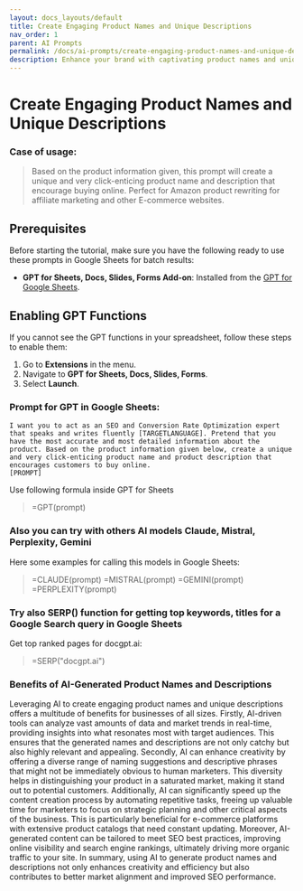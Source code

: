 ```yaml
---
layout: docs_layouts/default
title: Create Engaging Product Names and Unique Descriptions
nav_order: 1
parent: AI Prompts
permalink: /docs/ai-prompts/create-engaging-product-names-and-unique-descriptions
description: Enhance your brand with captivating product names and unique descriptions that resonate with your audience. Create memorable, SEO-friendly titles and compelling content that drive engagement and boost sales. Discover the power of strategic wording and stand out in the market!
---
```


# Create Engaging Product Names and Unique Descriptions

### Case of usage:
> Based on the product information given, this prompt will create a unique and very click-enticing product name and description that encourage buying online. Perfect for Amazon product rewriting for affiliate marketing and other E-commerce websites.

## Prerequisites

Before starting the tutorial, make sure you have the following ready to use these prompts in Google Sheets for batch results:

- **GPT for Sheets, Docs, Slides, Forms Add-on**: Installed from the [GPT for Google Sheets](https://workspace.google.com/u/0/marketplace/app/gpt_for_sheets_docs_forms_slides/466607203252).

## Enabling GPT Functions

If you cannot see the GPT functions in your spreadsheet, follow these steps to enable them:

1. Go to **Extensions** in the menu.
2. Navigate to **GPT for Sheets, Docs, Slides, Forms**.
3. Select **Launch**.


### Prompt for GPT in Google Sheets:
```shell
I want you to act as an SEO and Conversion Rate Optimization expert that speaks and writes fluently [TARGETLANGUAGE]. Pretend that you have the most accurate and most detailed information about the product. Based on the product information given below, create a unique and very click-enticing product name and product description that encourages customers to buy online.
[PROMPT]
```

Use following formula inside GPT for Sheets
> =GPT(prompt)

### Also you can try with others AI models Claude, Mistral, Perplexity, Gemini
Here some examples for calling this models in Google Sheets:

> =CLAUDE(prompt)
> =MISTRAL(prompt)
> =GEMINI(prompt)
> =PERPLEXITY(prompt)


### Try also SERP() function for getting top keywords, titles for a Google Search query in Google Sheets

Get top ranked pages for docgpt.ai:

> =SERP("docgpt.ai")



### Benefits of AI-Generated Product Names and Descriptions

Leveraging AI to create engaging product names and unique descriptions offers a multitude of benefits for businesses of all sizes. Firstly, AI-driven tools can analyze vast amounts of data and market trends in real-time, providing insights into what resonates most with target audiences. This ensures that the generated names and descriptions are not only catchy but also highly relevant and appealing. Secondly, AI can enhance creativity by offering a diverse range of naming suggestions and descriptive phrases that might not be immediately obvious to human marketers. This diversity helps in distinguishing your product in a saturated market, making it stand out to potential customers. Additionally, AI can significantly speed up the content creation process by automating repetitive tasks, freeing up valuable time for marketers to focus on strategic planning and other critical aspects of the business. This is particularly beneficial for e-commerce platforms with extensive product catalogs that need constant updating. Moreover, AI-generated content can be tailored to meet SEO best practices, improving online visibility and search engine rankings, ultimately driving more organic traffic to your site. In summary, using AI to generate product names and descriptions not only enhances creativity and efficiency but also contributes to better market alignment and improved SEO performance.
